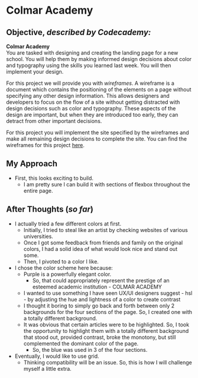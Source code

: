 Colmar Academy
=============

Objective, _described by Codecademy:_
------------------------------------------------------

**Colmar Academy**  
You are tasked with designing and creating the landing page for a new school. You will help them by making informed design decisions about color and typography using the skills you learned last week. You will then implement your design.

For this project we will provide you with _wireframes_. A wireframe is a document which contains the positioning of the elements on a page without specifying any other design information. This allows designers and developers to focus on the flow of a site without getting distracted with design decisions such as color and typography. These aspects of the design are important, but when they are introduced too early, they can detract from other important decisions.

For this project you will implement the site specified by the wireframes and make all remaining design decisions to complete the site. You can find the wireframes for this project [here](https://content.codecademy.com/courses/freelance-1/capstone-2/colmar-academy-spec.png).

My Approach
------------------

* First, this looks exciting to build. 
    * I am pretty sure I can build it with sections of flexbox throughout the entire page. 

After Thoughts (_so far_)
--------------------

* I actually tried a few different colors at first.
    * Initially, I tried to steal like an artist by checking websites of various universities.
    * Once I got some feedback from friends and family on the original colors, I had a solid idea of what would look nice and stand out some. 
    * Then, I pivoted to a color I like.
* I chose the color scheme here because:
    * Purple is a powerfully elegant color.
        * So, that could appropriately represent the prestige of an esteemed academic institution - COLMAR ACADEMY
    * I wanted to use something I have seen UX/UI designers suggest - hsl - by adjusting the hue and lightness of a color to create contrast
    * I thought it boring to simply go back and forth between only 2 backgrounds for the four sections of the page. So, I created one with a totally different background.
    * It was obvious that certain articles were to be highlighted. So, I took the opportunity to highlight them with a totally different background that stood out, provided contrast, broke the monotony, but still complemented the dominant color of the page. 
        * So, the blue was used in 3 of the four sections.
* Eventually, I would like to use grid. 
    * Thinking compatibility will be an issue. So, this is how I will challenge myself a little extra.